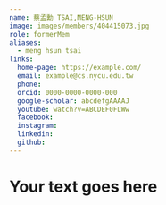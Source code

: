 ```yaml
---
name: 蔡孟勳 TSAI,MENG-HSUN 
image: images/members/404415073.jpg 
role: formerMem
aliases:
  - meng hsun tsai
links:
  home-page: https://example.com/
  email: example@cs.nycu.edu.tw
  phone: 
  orcid: 0000-0000-0000-000
  google-scholar: abcdefgAAAAJ
  youtube: watch?v=ABCDEF0FLWw
  facebook:
  instagram:
  linkedin:
  github:
---
```

# Your text goes here
